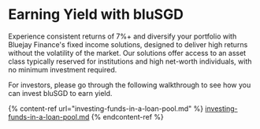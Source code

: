 # Earning Yield with bluSGD

Experience consistent returns of 7%+ and diversify your portfolio with Bluejay Finance's fixed income solutions, designed to deliver high returns without the volatility of the market. Our solutions offer access to an asset class typically reserved for institutions and high net-worth individuals, with no minimum investment required.

For investors, please go through the following walkthrough to see how you can invest bluSGD to earn yield.

{% content-ref url="investing-funds-in-a-loan-pool.md" %}
[investing-funds-in-a-loan-pool.md](investing-funds-in-a-loan-pool.md)
{% endcontent-ref %}
